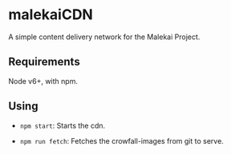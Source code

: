 # malekaiCDN

A simple content delivery network for the Malekai Project.

## Requirements

Node v6+, with npm.

## Using

- `npm start`: Starts the cdn.

- `npm run fetch`: Fetches the crowfall-images from git to serve.
